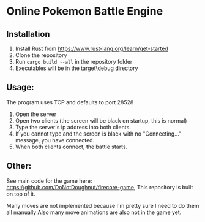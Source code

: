 # Online Pokemon Battle Engine

## Installation

1. Install Rust from https://www.rust-lang.org/learn/get-started
2. Clone the repository
3. Run ```cargo build --all``` in the repository folder 
4. Executables will be in the target\debug directory

## Usage: 

The program uses TCP and defaults to port 28528

1. Open the server
2. Open two clients (the screen will be black on startup, this is normal)
3. Type the server's ip address into both clients.
4. If you cannot type and the screen is black with no "Connecting..." message, you have connected.
5. When both clients connect, the battle starts.

## Other:

See main code for the game here: https://github.com/DoNotDoughnut/firecore-game,
This repository is built on top of it.

Many moves are not implemented because I'm pretty sure I need to do them all manually
Also many move animations are also not in the game yet.
